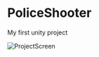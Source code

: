 # PoliceShooter
My first unity project

![ProjectScreen](https://github.com/Sanyo4ek373/PoliceShooter/assets/71271563/8f5ced47-5d6d-40e4-92ef-ab53c55cb401)
